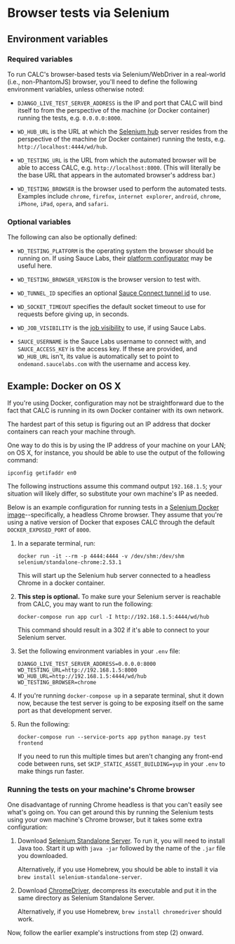 # Browser tests via Selenium

## Environment variables

### Required variables

To run CALC's browser-based tests via Selenium/WebDriver in a real-world
(i.e., non-PhantomJS) browser, you'll need to define the following
environment variables, unless otherwise noted:

* `DJANGO_LIVE_TEST_SERVER_ADDRESS` is the IP and port that CALC
  will bind itself to from the perspective of the machine (or
  Docker container) running the tests, e.g. `0.0.0.0:8000`.

* `WD_HUB_URL` is the URL at which the [Selenium hub][] server resides
  from the perspective of the machine (or Docker container) running
  the tests, e.g. `http://localhost:4444/wd/hub`.

* `WD_TESTING_URL` is the URL from which the automated browser will be able
  to access CALC, e.g. `http://localhost:8000`. (This will literally be
  the base URL that appears in the automated browser's address bar.)

* `WD_TESTING_BROWSER` is the browser used to perform the automated tests.
  Examples include `chrome`, `firefox`, `internet explorer`, `android`,
  `chrome`, `iPhone`, `iPad`, `opera`, and `safari`.

### Optional variables

The following can also be optionally defined:

* `WD_TESTING_PLATFORM` is the operating system the browser should
  be running on. If using Sauce Labs, their [platform configurator][]
  may be useful here.

* `WD_TESTING_BROWSER_VERSION` is the browser version to test with.

* `WD_TUNNEL_ID` specifies an optional [Sauce Connect tunnel id][] to use.

* `WD_SOCKET_TIMEOUT` specifies the default socket timeout to use for
  requests before giving up, in seconds.

* `WD_JOB_VISIBILITY` is the [job visibility][] to use, if using
  Sauce Labs.

* `SAUCE_USERNAME` is the Sauce Labs username to connect with, and
  `SAUCE_ACCESS_KEY` is the access key. If these are provided, and
  `WD_HUB_URL` isn't, its value is automatically set to point to
  `ondemand.saucelabs.com` with the username and access key.

## Example: Docker on OS X

If you're using Docker, configuration may not be straightforward due
to the fact that CALC is running in its own Docker container with its
own network.

The hardest part of this setup is figuring out an IP address that
docker containers can reach your machine through. 

One way to do this is by using the IP address of your
machine on your LAN; on OS X, for instance, you should be able to
use the output of the following command:

```
ipconfig getifaddr en0
```

The following instructions assume this command output `192.168.1.5`;
your situation will likely differ, so substitute your own machine's IP
as needed.

Below is an example configuration for running tests in a
[Selenium Docker image][]--specifically, a headless Chrome browser. They
assume that you're using a native version of Docker that exposes CALC
through the default `DOCKER_EXPOSED_PORT` of `8000`.

1. In a separate terminal, run:

   ```
   docker run -it --rm -p 4444:4444 -v /dev/shm:/dev/shm selenium/standalone-chrome:2.53.1
   ```

   This will start up the Selenium hub server connected to a headless
   Chrome in a docker container.

2. **This step is optional.** To make sure your Selenium server is
   reachable from CALC, you may want to run the following:

   ```
   docker-compose run app curl -I http://192.168.1.5:4444/wd/hub
   ```

   This command should result in a 302 if it's able to connect to your
   Selenium server.

3. Set the following environment variables in your `.env` file:

   ```
   DJANGO_LIVE_TEST_SERVER_ADDRESS=0.0.0.0:8000
   WD_TESTING_URL=http://192.168.1.5:8000
   WD_HUB_URL=http://192.168.1.5:4444/wd/hub
   WD_TESTING_BROWSER=chrome
   ```

4. If you're running `docker-compose up` in a separate terminal,
   shut it down now, because the test server is going to be exposing
   itself on the same port as that development server.

5. Run the following:

   ```
   docker-compose run --service-ports app python manage.py test frontend
   ```

   If you need to run this multiple times but aren't changing any
   front-end code between runs, set `SKIP_STATIC_ASSET_BUILDING=yup` in
   your `.env` to make things run faster.


### Running the tests on your machine's Chrome browser

One disadvantage of running Chrome headless is that you can't easily
see what's going on. You can get around this by running the Selenium
tests using your own machine's Chrome browser, but it takes some
extra configuration:

1. Download [Selenium Standalone Server][].  To run it, you will need to
   install Java too. Start it up with `java -jar` followed by the
   name of the `.jar` file you downloaded.

   Alternatively, if you use Homebrew, you should be able to install
   it via `brew install selenium-standalone-server`.

2. Download [ChromeDriver][], decompress its executable and put it in the
   same directory as Selenium Standalone Server.

   Alternatively, if you use Homebrew, `brew install chromedriver` should
   work.

Now, follow the earlier example's instructions from step (2) onward.

[job visibility]: https://wiki.saucelabs.com/display/DOCS/Test+Configuration+Options#TestConfigurationOptions-JobVisibility
[platform configurator]: https://wiki.saucelabs.com/display/DOCS/Platform+Configurator#/
[Sauce connect tunnel id]: https://wiki.saucelabs.com/display/DOCS/Using+Multiple+Sauce+Connect+Tunnels
[Selenium hub]: https://seleniumhq.github.io/docs/grid.html#what_is_a_hub_and_node
[Selenium Standalone Server]: http://www.seleniumhq.org/download/
[ChromeDriver]: https://sites.google.com/a/chromium.org/chromedriver/
[Selenium Docker image]: https://github.com/SeleniumHQ/docker-selenium
